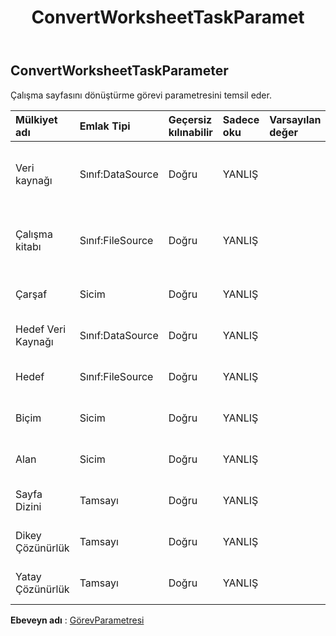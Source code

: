﻿---
title: ConvertWorksheetTaskParamet
second_title: Aspose.Cells Cloud Documen
type: docs
url: /tr/specification/model/convertworksheettaskparameter/
description: "Aspose.Cells Bulut modeli belirtimi: ConvertWorksheetTaskParameter. Açma, oluşturma, düzenleme, bölme, birleştirme, karşılaştırma ve dönüştürme gibi özelliklerle Excel ve diğer elektronik tablo belgelerini zahmetsizce yönetin"
kwords: Excel, Office, Elektronik Tablo, Cloud REST API, ConvertWorksheetTaskParameter
weight: 50
---
## **ConvertWorksheetTaskParameter**

Çalışma sayfasını dönüştürme görevi parametresini temsil eder.

| Mülkiyet adı| Emlak Tipi| Geçersiz kılınabilir| Sadece oku| Varsayılan değer| Tanım|
|:- |:- |:- |:- |:- |:- |
| Veri kaynağı| Sınıf:DataSource| Doğru| YANLIŞ|| Görev nesnesinin veri kaynağını temsil eder.|
| Çalışma kitabı| Sınıf:FileSource| Doğru| YANLIŞ|| Görev nesnesinin veri kaynağını temsil eder.|
| Çarşaf| Sicim| Doğru| YANLIŞ|| Çalışma sayfasını temsil eder.|
| Hedef Veri Kaynağı| Sınıf:DataSource| Doğru| YANLIŞ|| Hedef veri kaynağını temsil eder.|
| Hedef| Sınıf:FileSource| Doğru| YANLIŞ|| Hedef veri kaynağını temsil eder.|
| Biçim| Sicim| Doğru| YANLIŞ|| Hedef veri biçimini temsil eder.|
| Alan| Sicim| Doğru| YANLIŞ|| Dönüştürülen veri alanını temsil eder.|
| Sayfa Dizini| Tamsayı| Doğru| YANLIŞ|| Dönüştürülen sayfa dizinini temsil eder.|
| Dikey Çözünürlük| Tamsayı| Doğru| YANLIŞ|| Dikey çözünürlüğü temsil eder.|
| Yatay Çözünürlük| Tamsayı| Doğru| YANLIŞ|| Yatay çözünürlüğü temsil eder.|

**Ebeveyn adı** : [GörevParametresi](/specification/model/taskparameter)

